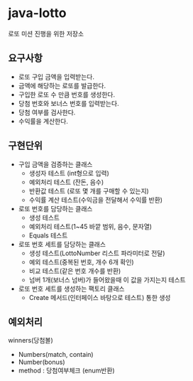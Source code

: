 # java-lotto
로또 미션 진행을 위한 저장소



## 요구사항

- 로또 구입 금액을 입력받는다.
- 금액에 해당하는 로또를 발급한다.
- 구입한 로또 수 만큼 번호를 생성한다.
- 당첨 번호와 보너스 번호를 입력받는다.
- 당첨 여부를 검사한다.
- 수익률을 계산한다.

## 구현단위

- 구입 금액을 검증하는 클래스
  - 생성자 테스트 (int형으로 입력)
  - 예외처리 테스트 (잔돈, 음수)
  - 반환값 테스트 (로또 몇 개를 구매할 수 있는지)
  - 수익률 계산 테스트(수익금을 전달해서 수익률 반환)
- 로또 번호를 담당하는 클래스
  - 생성 테스트
  - 예외처리 테스트(1~45 바깥 범위, 음수, 문자열)
  - Equals 테스트
- 로또 번호 세트를 담당하는 클래스
  - 생성 테스트(LottoNumber 리스트 파라미터로 전달)
  - 예외 테스트(중복된 번호, 개수 6개 확인)
  - 비교 테스트(같은 번호 개수를 반환)
  - 넘버 1개(보너스 넘버)가 들어왔을때 이 값을 가지는지 테스트
- 로또 번호 세트를 생성하는 팩토리 클래스
  - Create 메서드(인터페이스 바탕으로 테스트) 통한 생성

## 예외처리

winners(당첨볼)

- Numbers(match, contain)
- Number(bonus)
- method : 당첨여부체크 (enum반환)